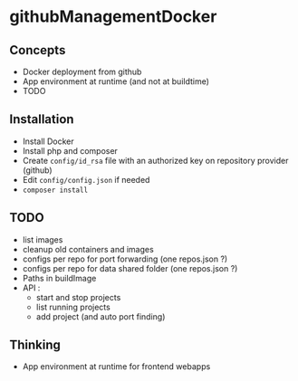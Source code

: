 githubManagementDocker
======================

Concepts
--------
- Docker deployment from github
- App environment at runtime (and not at buildtime)
 - TODO

Installation
------------
- Install Docker
- Install php and composer
- Create `config/id_rsa` file with an authorized key on repository provider (github)
- Edit `config/config.json` if needed
- `composer install`

TODO
----
- list images
- cleanup old containers and images
- configs per repo for port forwarding (one repos.json ?)
- configs per repo for data shared folder (one repos.json ?)
- Paths in buildImage
- API :
    - start and stop projects
    - list running projects
    - add project (and auto port finding)
    
Thinking
--------
- App environment at runtime for frontend webapps